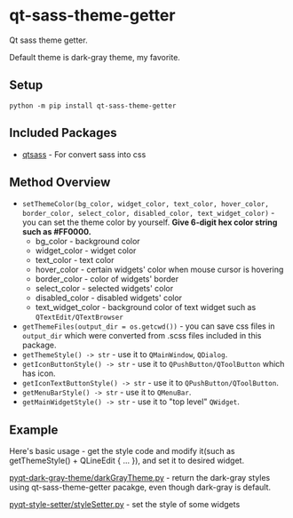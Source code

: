 # qt-sass-theme-getter
Qt sass theme getter. 

Default theme is dark-gray theme, my favorite.

## Setup
`python -m pip install qt-sass-theme-getter`

## Included Packages
* <a href="https://github.com/spyder-ide/qtsass">qtsass</a> - For convert sass into css

## Method Overview
* `setThemeColor(bg_color, widget_color, text_color, hover_color, border_color, select_color, disabled_color, text_widget_color)` - you can set the theme color by yourself. <b>Give 6-digit hex color string such as #FF0000.</b>
  * bg_color - background color
  * widget_color - widget color
  * text_color - text color
  * hover_color - certain widgets' color when mouse cursor is hovering
  * border_color - color of widgets' border
  * select_color - selected widgets' color
  * disabled_color - disabled widgets' color
  * text_widget_color - background color of text widget such as `QTextEdit/QTextBrowser`
* `getThemeFiles(output_dir = os.getcwd())` - you can save css files in `output_dir` which were converted from .scss files included in this package.
* `getThemeStyle() -> str` - use it to `QMainWindow`, `QDialog`.
* `getIconButtonStyle() -> str` - use it to `QPushButton/QToolButton` which has icon.
* `getIconTextButtonStyle() -> str` - use it to `QPushButton/QToolButton`.
* `getMenuBarStyle() -> str` - use it to `QMenuBar`.
* `getMainWidgetStyle() -> str` - use it to "top level" `QWidget`.

## Example
Here's basic usage - get the style code and modify it(such as getThemeStyle() + QLineEdit { ... }), and set it to desired widget.

<a href="https://github.com/yjg30737/pyqt-dark-gray-theme/blob/main/pyqt_dark_gray_theme/darkGrayTheme.py">pyqt-dark-gray-theme/darkGrayTheme.py</a> - return the dark-gray styles using qt-sass-theme-getter pacakge, even though dark-gray is default.

<a href="https://github.com/yjg30737/pyqt-style-setter/blob/main/pyqt_style_setter/styleSetter.py">pyqt-style-setter/styleSetter.py</a> - set the style of some widgets
